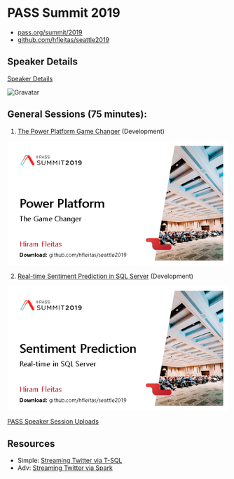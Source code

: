 # PASS Summit 2019
* [pass.org/summit/2019](https://www.pass.org/summit/2019/Home.aspx)
* [github.com/hfleitas/seattle2019](https://github.com/hfleitas/seattle19)

## Speaker Details
[Speaker Details](https://www.pass.org/summit/2019/Learn/SpeakerDetails.aspx?spid=4116)

![Gravatar](https://s.gravatar.com/avatar/a2f601b7a0fabf67b0caa008f9d93988?s=80
 "Hiram")

## General Sessions (75 minutes):

1. [The Power Platform Game Changer](https://www.pass.org/summit/2019/Learn/SessionDetails.aspx?name=the-power-platform-game-changer&sid=92321) (Development)

![1cover.png](https://github.com/hfleitas/seattle2019/blob/master/1cover.png "1cover")

2. [Real-time Sentiment Prediction in SQL Server](https://www.pass.org/summit/2019/Learn/SessionDetails.aspx?name=real-time-sentiment-prediction-in-sql-server&sid=90987) (Development)

![2cover.png](https://github.com/hfleitas/seattle2019/blob/master/2cover.png "2cover")

[PASS Speaker Session Uploads](https://www.pass.org/summit/2019/Speakers/SpeakerPortal/SessionUploads.aspx)

## Resources
* Simple: [Streaming Twitter via T-SQL](https://towardsdatascience.com/streaming-twitter-data-into-a-mysql-database-d62a02b050d6)
* Adv: [Streaming Twitter via Spark](https://github.com/microsoft/sql-server-samples/blob/master/samples/features/sql-big-data-cluster/spark/data-loading/spark-twitter-streaming-sample.ipynb)
